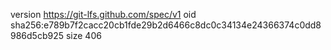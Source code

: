 version https://git-lfs.github.com/spec/v1
oid sha256:e789b7f2cacc20cb1fde29b2d6466c8dc0c34134e24366374c0dd8986d5cb925
size 406
